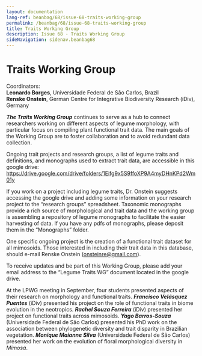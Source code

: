 ```yaml
---
layout: documentation
lang-ref: beanbag/68/issue-68-traits-working-group
permalink: /beanbag/68/issue-68-traits-working-group
title: Traits Working Group
description: Issue 68 - Traits Working Group
sideNavigation: sidenav.beanbag68
---
```


# Traits Working Group 

Coordinators:  
**Leonardo Borges**, Universidade Federal de São Carlos, Brazil  
**Renske Onstein**, German Centre for Integrative Biodiversity Research (iDiv), Germany  

***The Traits Working Group*** continues to serve as a hub to connect researchers working on different aspects of legume morphology, with particular focus on compiling plant functional trait data. The main goals of the Working Group are to foster collaboration and to avoid redundant data collection.  

Ongoing trait projects and research groups, a list of legume traits and definitions, and monographs used to extract trait data, are accessible in this google drive: <https://drive.google.com/drive/folders/1Eifg9x5S9ffoXP9A4myDHnKPd2Wm01y>  

If you work on a project including legume traits, Dr. Onstein suggests accessing the google drive and adding some information on your research project to the “research groups” spreadsheet. Taxonomic monographs provide a rich source of morphological and trait data and the working group is assembling a repository of legume monographs to facilitate the easier harvesting of data. If you have any pdfs of monographs, please deposit them in the “Monographs” folder.  

One specific ongoing project is the creation of a functional trait dataset for all mimosoids. Those interested in including their trait data in this database, should e-mail Renske Onstein (<onsteinre@gmail.com>).  

To receive updates and be part of this Working Group, please add your email address to the “Legume Traits WG” document located in the google drive.  

At the LPWG meeting in September, four students presented aspects of their research on morphology and functional traits. ***Francisco Velásquez Puentes*** (iDiv) presented his project on the role of functional traits in biome evolution in the neotropics. ***Rachel Souza Ferreira*** (iDiv) presented her project on functional traits across mimosoids. ***Yago Barros-Souza*** (Universidade Federal de São Carlos) presented his PhD work on the association between phylogenetic diversity and trait disparity in Brazilian vegetation. ***Monique Maianne Silva*** (Universidade Federal de São Carlos) presented her work on the evolution of floral morphological diversity in *Mimosa*. 
